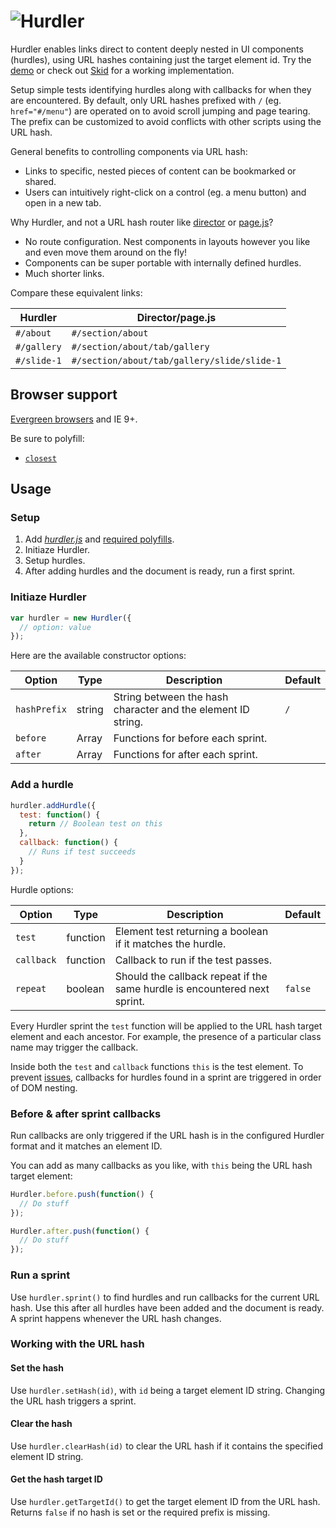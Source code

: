 # ![Hurdler](http://jaydenseric.com/shared/hurdler-logo.svg)

Hurdler enables links direct to content deeply nested in UI components (hurdles), using URL hashes containing just the target element id. Try the [demo](http://rawgit.com/jaydenseric/Hurdler/master/demo.html) or check out [Skid](https://github.com/jaydenseric/Skid) for a working implementation.

Setup simple tests identifying hurdles along with callbacks for when they are encountered. By default, only URL hashes prefixed with `/` (eg. `href="#/menu"`) are operated on to avoid scroll jumping and page tearing. The prefix can be customized to avoid conflicts with other scripts using the URL hash.

General benefits to controlling components via URL hash:

- Links to specific, nested pieces of content can be bookmarked or shared.
- Users can intuitively right-click on a control (eg. a menu button) and open in a new tab.

Why Hurdler, and not a URL hash router like [director](https://github.com/flatiron/director) or [page.js](https://github.com/visionmedia/page.js)?

- No route configuration. Nest components in layouts however you like and even move them around on the fly!
- Components can be super portable with internally defined hurdles.
- Much shorter links.

Compare these equivalent links:

Hurdler     | Director/page.js
------------|--------------------------------------------
`#/about`   | `#/section/about`
`#/gallery` | `#/section/about/tab/gallery`
`#/slide-1` | `#/section/about/tab/gallery/slide/slide-1`

## Browser support

[Evergreen browsers](http://stackoverflow.com/a/19060334) and IE 9+.

Be sure to polyfill:

- [`closest`](https://dom.spec.whatwg.org/#dom-element-closest)

## Usage

### Setup

1. Add [*hurdler.js*](https://github.com/jaydenseric/Hurdler/blob/master/hurdler.js) and [required polyfills](https://github.com/jaydenseric/Hurdler#browser-support).
2. Initiaze Hurdler.
3. Setup hurdles.
4. After adding hurdles and the document is ready, run a first sprint.

### Initiaze Hurdler

```js
var hurdler = new Hurdler({
  // option: value
});
```

Here are the available constructor options:

Option       | Type     | Description                                                  | Default
-------------|----------|--------------------------------------------------------------|--------
`hashPrefix` | string   | String between the hash character and the element ID string. | `/`
`before`     | Array    | Functions for before each sprint.                            |
`after`      | Array    | Functions for after each sprint.                             |

### Add a hurdle

```js
hurdler.addHurdle({
  test: function() {
    return // Boolean test on this
  },
  callback: function() {
    // Runs if test succeeds
  }
});
```

Hurdle options:

Option     | Type     | Description                                                               | Default
-----------|----------|---------------------------------------------------------------------------|--------
`test`     | function | Element test returning a boolean if it matches the hurdle.                |
`callback` | function | Callback to run if the test passes.                                       |
`repeat`   | boolean  | Should the callback repeat if the same hurdle is encountered next sprint. | `false`

Every Hurdler sprint the `test` function will be applied to the URL hash target element and each ancestor. For example, the presence of a particular class name may trigger the callback.

Inside both the `test` and `callback` functions `this` is the test element. To prevent [issues](https://github.com/jaydenseric/Hurdler/issues/1), callbacks for hurdles found in a sprint are triggered in order of DOM nesting.

### Before & after sprint callbacks

Run callbacks are only triggered if the URL hash is in the configured Hurdler format and it matches an element ID.

You can add as many callbacks as you like, with `this` being the URL hash target element:

```js
Hurdler.before.push(function() {
  // Do stuff
});

Hurdler.after.push(function() {
  // Do stuff
});
```

### Run a sprint

Use `hurdler.sprint()` to find hurdles and run callbacks for the current URL hash. Use this after all hurdles have been added and the document is ready. A sprint happens whenever the URL hash changes.

### Working with the URL hash

#### Set the hash

Use `hurdler.setHash(id)`, with `id` being a target element ID string. Changing the URL hash triggers a sprint.

#### Clear the hash

Use `hurdler.clearHash(id)` to clear the URL hash if it contains the specified element ID string.

#### Get the hash target ID

Use `hurdler.getTargetId()` to get the target element ID from the URL hash. Returns `false` if no hash is set or the required prefix is missing.
